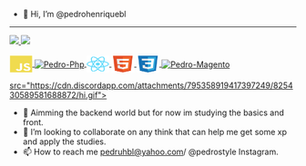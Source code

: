 - 👋 Hi, I’m @pedrohenriquebl

<hr></hr>

 <div>
  <a href="https://github.com/pedrohenriquebl">
  <img height="180em" src="https://github-readme-stats.vercel.app/api?username=pedrohenriquebl&show_icons=true&theme=great-gatsby&include_all_commits=true&count_private=true"/>   
  <img height="180em" src="https://github-readme-stats.vercel.app/api/top-langs/?username=pedrohenriquebl&layout=compact&langs_count=7&theme=great-gatsby"/>
</div>
 
 <div style="display: inline_block"><br>
  <img align="center" alt="Pedro-Js" height="30" width="40" src="https://raw.githubusercontent.com/devicons/devicon/master/icons/javascript/javascript-plain.svg">
  <img align="center" alt="Pedro-Php" height="30" width="40" 
<img src="https://cdn.jsdelivr.net/gh/devicons/devicon/icons/php/php-original.svg">

  <img align="center" alt="Pedro-React" height="30" width="40" src="https://raw.githubusercontent.com/devicons/devicon/master/icons/react/react-original.svg">
  <img align="center" alt="Pedro-HTML" height="30" width="40" src="https://raw.githubusercontent.com/devicons/devicon/master/icons/html5/html5-original.svg">
  <img align="center" alt="Pedro-CSS" height="30" width="40" src="https://raw.githubusercontent.com/devicons/devicon/master/icons/css3/css3-original.svg">
  <img align="center" alt="Pedro-Magento" height="30" width="40" src="https://cdn.jsdelivr.net/gh/devicons/devicon/icons/magento/magento-original.svg">
  
  src="https://cdn.discordapp.com/attachments/795358919417397249/825430589581688872/hi.gif">
</div>


- 🌱 Aimming the backend world but for now im studying the basics and front.
- 💞️ I’m looking to collaborate on any think that can help me get some xp and apply the studies.
- 📫 How to reach me pedruhbl@yahoo.com/ @pedrostyle Instagram.

<!---
pedrohenriquebl/pedrohenriquebl is a ✨ special ✨ repository because its `README.md` (this file) appears on your GitHub profile.
You can click the Preview link to take a look at your changes.
--->
 
